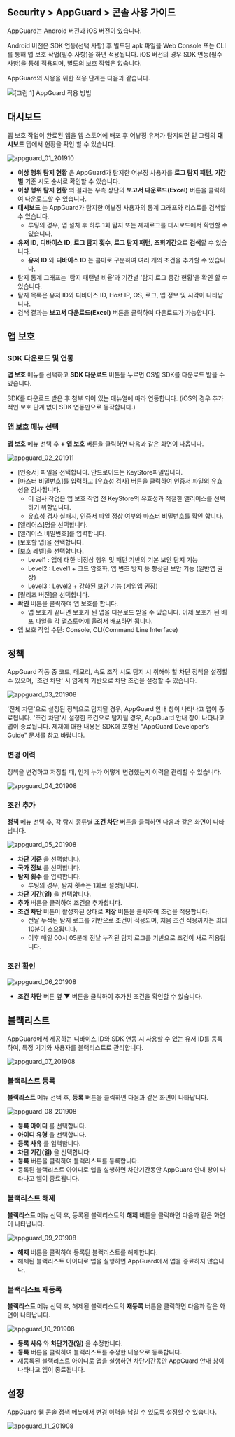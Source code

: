 ## Security > AppGuard > 콘솔 사용 가이드

AppGuard는 Android 버전과 iOS 버전이 있습니다.

Android 버전은 SDK 연동(선택 사항) 후 빌드된 apk 파일을 Web Console 또는 CLI를 통해 앱 보호 작업(필수 사항)을 하면 적용됩니다.
iOS 버전의 경우 SDK 연동(필수 사항)을 통해 적용되며, 별도의 보호 작업은 없습니다.

AppGuard의 사용을 위한 적용 단계는 다음과 같습니다.

![[그림 1] AppGuard 적용 방법](http://static.toastoven.net/prod_appguard/figure1.png)

## 대시보드

앱 보호 작업이 완료된 앱을 앱 스토어에 배포 후 어뷰징 유저가 탐지되면 밑 그림의 **대시보드** 탭에서 현황을 확인 할 수 있습니다.

![appguard_01_201910](https://static.toastoven.net/prod_appguard/appguard_01_201910.png)

- **이상 행위 탐지 현황** 은 AppGuard가 탐지한 어뷰징 사용자를 **로그 탐지 패턴**, **기간별** 기준 시도 순서로 확인할 수 있습니다.
- **이상 행위 탐지 현황** 의 결과는 우측 상단의 **보고서 다운로드(Excel)** 버튼을 클릭하여 다운로드할 수 있습니다.
- **대시보드** 는 AppGuard가 탐지한 어뷰징 사용자의 통계 그래프와 리스트를 검색할 수 있습니다.
    - 루팅의 경우, 앱 설치 후 하루 1회 탐지 또는 제재로그를 대시보드에서 확인할 수 있습니다.
- **유저 ID**, **디바이스 ID**, **로그 탐지 횟수**, **로그 탐지 패턴**, **조회기간**으로 **검색**할 수 있습니다.
    - **유저 ID** 와 **디바이스 ID** 는 콤마로 구분하여 여러 개의 조건을 추가할 수 있습니다.
- 탐지 통계 그래프는 '탐지 패턴별 비율'과 기간별 '탐지 로그 증감 현황'을 확인 할 수 있습니다.
- 탐지 목록은 유저 ID와 디바이스 ID, Host IP, OS, 로그, 앱 정보 및 시각이 나타납니다.
- 검색 결과는 **보고서 다운로드(Excel)** 버튼을 클릭하여 다운로드가 가능합니다.

## 앱 보호

### SDK 다운로드 및 연동

**앱 보호** 메뉴를 선택하고 **SDK 다운로드** 버튼을 누르면 OS별 SDK를 다운로드 받을 수 있습니다.

SDK를 다운로드 받은 후 첨부 되어 있는 매뉴얼에 따라 연동합니다.
(iOS의 경우 추가적인 보호 단계 없이 SDK 연동만으로 동작합니다.)

### 앱 보호 메뉴 선택

**앱 보호** 메뉴 선택 후 **+ 앱 보호** 버튼을 클릭하면 다음과 같은 화면이 나옵니다.

![appguard_02_201911](https://static.toastoven.net/prod_appguard/appguard_02_201911.png)

* [인증서] 파일을 선택합니다. 안드로이드는 KeyStore파일입니다.
* [마스터 비밀번호]를 입력하고 [유효성 검사] 버튼을 클릭하여 인증서 파일의 유효성을 검사합니다.
    - 이 검사 작업은 앱 보호 작업 전 KeyStore의 유효성과 적절한 앨리어스를 선택하기 위함입니다.
    - 유효성 검사 실패시, 인증서 파일 정상 여부와 마스터 비밀번호를 확인 합니다.
* [앨리어스]명을 선택합니다.
* [앨리어스 비밀번호]를 입력합니다.
* [보호할 앱]을 선택합니다.
* [보호 레벨]을 선택합니다.
    - Level1 : 앱에 대한 비정상 행위 및 패턴 기반의 기본 보안 탐지 기능
    - Level2 : Level1 + 코드 암호화, 앱 변조 방지 등 향상된 보안 기능 (일반앱 권장)
    - Level3 : Level2 + 강화된 보안 기능 (게임앱 권장)
* [릴리즈 버전]을 선택합니다.
* **확인** 버튼을 클릭하여 앱 보호를 합니다.
    - 앱 보호가 끝나면 보호가 된 앱을 다운로드 받을 수 있습니다. 이제 보호가 된 배포 파일을 각 앱스토어에 올려서 배포하면 됩니다.
* 앱 보호 작업 수단: Console, CLI(Command Line Interface)

## 정책

AppGuard 작동 중 코드, 메모리, 속도 조작 시도 탐지 시 취해야 할 차단 정책을 설정할 수 있으며, '조건 차단' 시 임계치 기반으로 차단 조건을 설정할 수 있습니다.

![appguard_03_201908](https://static.toastoven.net/prod_appguard/appguard_03_201908.png)

'전체 차단'으로 설정된 정책으로 탐지될 경우, AppGuard 안내 창이 나타나고 앱이 종료됩니다.
'조건 차단'시 설정한 조건으로 탐지될 경우, AppGuard 안내 창이 나타나고 앱이 종료됩니다.
제재에 대한 내용은 SDK에 포함된 "AppGuard Developer's Guide" 문서를 참고 바랍니다.

### 변경 이력

정책을 변경하고 저장할 때, 언제 누가 어떻게 변경했는지 이력을 관리할 수 있습니다.

![appguard_04_201908](https://static.toastoven.net/prod_appguard/appguard_04_201908.png)

### 조건 추가

**정책** 메뉴 선택 후, 각 탐지 종류별 **조건 차단** 버튼을 클릭하면 다음과 같은 화면이 나타납니다.

![appguard_05_201908](https://static.toastoven.net/prod_appguard/appguard_05_201908.png)

* **차단 기준** 을 선택합니다.
* **국가 정보** 를 선택합니다.
* **탐지 횟수** 를 입력합니다.
    - 루팅의 경우, 탐지 횟수는 1회로 설정됩니다.
* **차단 기간(일)** 을 선택합니다.
* **추가** 버튼을 클릭하여 조건을 추가합니다.
* **조건 차단** 버튼이 활성화된 상태로 **저장** 버튼을 클릭하여 조건을 적용합니다.
    - 전날 누적된 탐지 로그를 기반으로 조건이 적용되며, 처음 조건 적용까지는 최대 10분이 소요됩니다.
    - 이후 매일 00시 05분에 전날 누적된 탐지 로그를 기반으로 조건이 새로 적용됩니다.

### 조건 확인

![appguard_06_201908](https://static.toastoven.net/prod_appguard/appguard_06_201908.png)

* **조건 차단** 버튼 옆 **▼** 버튼을 클릭하여 추가된 조건을 확인할 수 있습니다.

## 블랙리스트

AppGuard에서 제공하는 디바이스 ID와 SDK 연동 시 사용할 수 있는 유저 ID를 등록하여, 특정 기기와 사용자를 블랙리스트로 관리합니다.

![appguard_07_201908](https://static.toastoven.net/prod_appguard/appguard_07_201908.png)

### 블랙리스트 등록

**블랙리스트** 메뉴 선택 후, **등록** 버튼을 클릭하면 다음과 같은 화면이 나타납니다.

![appguard_08_201908](https://static.toastoven.net/prod_appguard/appguard_08_201908.png)

* **등록 아이디** 를 선택합니다.
* **아이디 유형** 을 선택합니다.
* **등록 사유** 를 입력합니다.
* **차단 기간(일)** 을 선택합니다.
* **등록** 버튼을 클릭하여 블랙리스트를 등록합니다.
* 등록된 블랙리스트 아이디로 앱을 실행하면 차단기간동안 AppGuard 안내 창이 나타나고 앱이 종료됩니다.

### 블랙리스트 해제

**블랙리스트** 메뉴 선택 후, 등록된 블랙리스트의 **해제** 버튼을 클릭하면 다음과 같은 화면이 나타납니다.

![appguard_09_201908](https://static.toastoven.net/prod_appguard/appguard_09_201908.png)

* **해제** 버튼을 클릭하여 등록된 블랙리스트를 해제합니다.
* 해제된 블랙리스트 아이디로 앱을 실행하면 AppGuard에서 앱을 종료하지 않습니다.

### 블랙리스트 재등록

**블랙리스트** 메뉴 선택 후, 해제된 블랙리스트의 **재등록** 버튼을 클릭하면 다음과 같은 화면이 나타납니다.

![appguard_10_201908](https://static.toastoven.net/prod_appguard/appguard_10_201908.png)

* **등록 사유** 와 **차단기간(일)** 을 수정합니다.
* **등록** 버튼을 클릭하여 블랙리스트를 수정한 내용으로 등록합니다.
* 재등록된 블랙리스트 아이디로 앱을 실행하면 차단기간동안 AppGuard 안내 창이 나타나고 앱이 종료됩니다.

## 설정

AppGuard 웹 콘솔 정책 메뉴에서 변경 이력을 남길 수 있도록 설정할 수 있습니다.

![appguard_11_201908](https://static.toastoven.net/prod_appguard/appguard_11_201908.png)
